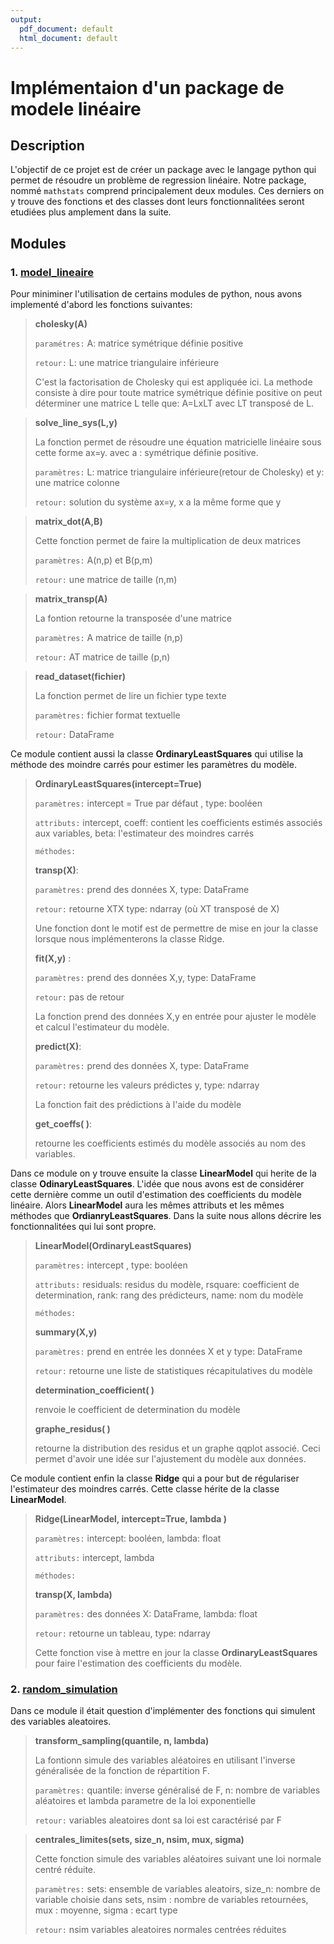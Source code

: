```yaml
---
output:
  pdf_document: default
  html_document: default
---
```

# Implémentaion d'un package de modele linéaire
## Description
L'objectif de ce projet est de créer un package avec le langage python qui permet de
résoudre un problème de regression linéaire. Notre package, nommé `mathstats` comprend 
principalement deux modules. Ces derniers on y trouve des fonctions et des classes dont leurs fonctionnalitées seront etudiées plus amplement dans la suite.

## Modules

### 1. [model_lineaire]()

 Pour miniminer l'utilisation de certains modules de python, nous avons implementé d'abord
 les fonctions suivantes:

> **cholesky(A)**
> 
> `paramétres:` A: matrice symétrique définie positive
> 
> `retour:` L: une matrice triangulaire inférieure
> 
> C'est la factorisation de Cholesky qui est appliquée ici. La methode consiste à dire 
> pour toute matrice symétrique définie positive on peut déterminer une matrice L telle que:
>  A=LxLT avec LT transposé de L.

> **solve_line_sys(L,y)**
> 
> La fonction permet de résoudre une équation matricielle linéaire sous cette
> forme ax=y. avec a : symétrique définie positive.
>
>`paramètres:` 
> L: matrice triangulaire inférieure(retour de Cholesky) et y: une matrice colonne 
>       
> `retour:` solution du système ax=y, x a la même forme que y                 

> **matrix_dot(A,B)**
> 
> Cette fonction permet de faire la multiplication de deux matrices
> 
> `paramètres:` A(n,p) et B(p,m) 
> 
> `retour:` une matrice de taille (n,m)

> **matrix_transp(A)**
> 
> La fontion  retourne la transposée d'une matrice
> 
> `paramètres:` A matrice de taille (n,p)
> 
> `retour:` AT matrice de taille (p,n)

> **read_dataset(fichier)**
> 
> La fonction permet de lire un fichier type texte
> 
> `paramètres:` fichier format textuelle
> 
> `retour:` DataFrame


Ce module contient aussi la classe **OrdinaryLeastSquares** qui utilise la méthode 
des moindre carrés pour estimer les paramètres du modèle.

> **OrdinaryLeastSquares(intercept=True)**
> 
> `paramètres:` intercept = True par défaut , type: booléen 
> 
> `attributs:` intercept, coeff: contient les coefficients estimés associés aux variables, beta: l'estimateur des moindres carrés
> 
> `méthodes:` 
> 
> **transp(X)**: 
> 
> `paramètres:` prend des données X, type: DataFrame
> 
> `retour:` retourne XTX type: ndarray (où XT transposé de X) 
> 
> Une fonction dont le motif est de permettre de mise en jour la classe lorsque nous implémenterons la classe Ridge.
> 
>**fit(X,y)** : 
> 
> `paramètres:`  prend des données X,y, type: DataFrame
> 
>  `retour:` pas de retour
> 
> La fonction prend des données X,y en entrée pour ajuster le modèle et calcul l'estimateur du modèle.
> 
> **predict(X)**:
> 
> `paramètres:` prend des données X, type: DataFrame
> 
> `retour:`  retourne les valeurs prédictes y, type: ndarray 
> 
> La fonction fait des prédictions à l'aide du modèle
> 
>**get_coeffs( )**:
> 
> retourne les coefficients estimés du modèle associés au nom des variables.
> 

Dans ce module on y trouve ensuite la classe **LinearModel** qui herite de la classe
**OdinaryLeastSquares**. L'idée que nous avons est de considérer cette dernière comme un outil d'estimation
des coefficients du modèle linéaire. Alors **LinearModel** aura les mêmes attributs et
les mêmes méthodes que **OrdianryLeastSquares**. Dans la suite nous allons décrire les fonctionnalitées qui lui sont propre.

> **LinearModel(OrdinaryLeastSquares)**
> 
> `paramètres:` intercept , type: booléen
> 
> `attributs:` residuals: residus du modèle, rsquare: coefficient de determination, rank: rang des prédicteurs, name: nom du modèle 
> 
> `méthodes:`
> 
> **summary(X,y)**
> 
> `paramètres:` prend en entrée les données X et y type: DataFrame
> 
> `retour:` retourne une liste de statistiques récapitulatives du modèle
> 
> **determination_coefficient( )**
> 
> renvoie le coefficient de determination du modèle
> 
> **graphe_residus( )**
> 
> retourne la distribution des residus et un graphe qqplot associé. Ceci permet d'avoir une idée sur l'ajustement
> du modèle aux données.
>

Ce module contient enfin la classe **Ridge** qui a pour but de régulariser l'estimateur des moindres carrés.
Cette classe hérite de la classe **LinearModel**.

> **Ridge(LinearModel, intercept=True, lambda )**
> 
> `paramètres:` intercept: booléen, lambda: float
> 
> `attributs:`  intercept, lambda
> 
> `méthodes:` 
> 
> **transp(X, lambda)**
> 
> `paramètres:` des données X: DataFrame, lambda: float
> 
> `retour:` retourne un tableau, type: ndarray
> 
> Cette fonction  vise à mettre en jour la classe **OrdinaryLeastSquares** pour faire l'estimation des coefficients du modèle.
> 


### 2. [random_simulation]()

Dans ce module il était question d'implémenter des fonctions qui 
simulent des variables aleatoires.

> **transform_sampling(quantile, n, lambda)**
> 
> La fontionn simule des variables aléatoires en utilisant l'inverse généralisée de la fonction de répartition F.
> 
> `paramètres:` quantile: inverse généralisé de F, n: nombre de variables aléatoires et lambda parametre de la loi exponentielle
> 
>`retour:` variables aleatoires dont sa loi est caractérisé par F

>**centrales_limites(sets, size_n, nsim, mux, sigma)**
> 
> Cette fonction simule des variables aléatoires suivant une loi normale centré réduite.
> 
> `paramètres:` sets: ensemble de variables aleatoirs, size_n: nombre de variable choisie dans sets, nsim : nombre de variables retournées, mux : moyenne, sigma : ecart type 
> 
> `retour:` nsim variables aleatoires normales centrées réduites
